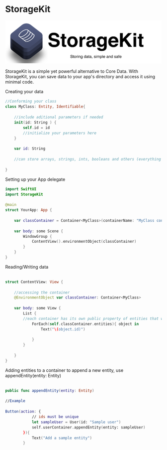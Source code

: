 # StorageKit

![Header](Resources/StorageKit-Header.png)

StorageKit is a simple yet powerful alternative to Core Data. With StorageKit, you can save data to your app's directory and access it using minimal code.


Creating your data

```swift
//Conforming your class 
class MyClass: Entity, Identifiable{
    
    //include aditional parameters if needed
    init(id: String ) {
        self.id = id
        //initialize your parameters here
    }
    
    var id: String
    
    //can store arrays, strings, ints, booleans and others (everything that conforms to codable)
    
}
```


Setting up your App delegate 
```swift
import SwiftUI
import StorageKit

@main
struct YourApp: App {
    
    var classContainer = Container<MyClass>(containerName: "MyClass container")
    
    var body: some Scene {
        WindowGroup {
            ContentView().environmentObject(classContainer)
        }
    }
}
```

Reading/Writing data 

```swift

struct ContentView: View {

    //accessing the container
    @EnvironmentObject var classContainer: Container<MyClass>

    var body: some View {
        List {
        //each container has its own public property of entities that works as a list, a dictionary is also created
            ForEach(self.classContainer.entities){ object in
                Text("\(object.id)")

            }
        }
            
    }
} 
```

Adding entities to a container 
to append a new entity, use appendEntity(entity: Entity)

```swift

public func appendEntity(entity: Entity) 

//Example 

Button(action: {
            // ids must be unique
            let sampleUser = User(id: "Sample user")
            self.userContainer.appendEntity(entity: sampleUser)
        }){
            Text("Add a sample entity")
        }
        
   ```
